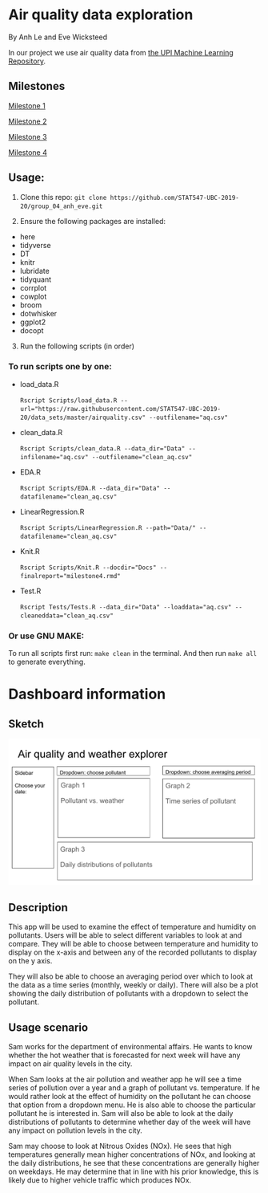 # Air quality data exploration
By Anh Le and Eve Wicksteed

In our project we use air quality data from [the UPI Machine Learning Repository](https://archive.ics.uci.edu/ml/datasets/Air+Quality).


## Milestones

[Milestone 1](https://stat547-ubc-2019-20.github.io/group_04_anh_eve/Docs/milestone1.html)

[Milestone 2](https://stat547-ubc-2019-20.github.io/group_04_anh_eve/Docs/milestone2.html)

[Milestone 3](https://stat547-ubc-2019-20.github.io/group_04_anh_eve/Docs/milestone3.html)

[Milestone 4](https://stat547-ubc-2019-20.github.io/group_04_anh_eve/Docs/milestone4.html)


## Usage:

1. Clone this repo:
  `git clone https://github.com/STAT547-UBC-2019-20/group_04_anh_eve.git`

2. Ensure the following packages are installed:
- here
- tidyverse
- DT
- knitr
- lubridate
- tidyquant
- corrplot
- cowplot
- broom
- dotwhisker
- ggplot2
- docopt


3. Run the following scripts (in order)

### To run scripts one by one:

- load_data.R

  `Rscript Scripts/load_data.R --url="https://raw.githubusercontent.com/STAT547-UBC-2019-20/data_sets/master/airquality.csv" --outfilename="aq.csv"`

- clean_data.R

  `Rscript Scripts/clean_data.R --data_dir="Data" --infilename="aq.csv" --outfilename="clean_aq.csv"`

- EDA.R

  `Rscript Scripts/EDA.R --data_dir="Data" --datafilename="clean_aq.csv"`

- LinearRegression.R

  `Rscript Scripts/LinearRegression.R --path="Data/" --datafilename="clean_aq.csv"`
  
- Knit.R

  `Rscript Scripts/Knit.R --docdir="Docs" --finalreport="milestone4.rmd"`
  
- Test.R

  `Rscript Tests/Tests.R --data_dir="Data" --loaddata="aq.csv" --cleaneddata="clean_aq.csv"`


### Or use GNU MAKE:

To run all scripts first run: `make clean` in the terminal. And then run `make all` to generate everything. 


# Dashboard information

## Sketch

![](/Images/dashboard_sketch_m4.png)

## Description

This app will be used to examine the effect of temperature and humidity on pollutants. Users will be able to select different variables to look at and compare. They will be able to choose between temperature and humidity to display on the x-axis and between any of the recorded pollutants to display on the y axis. 

They will also be able to choose an averaging period over which to look at the data as a time series (monthly, weekly or daily). There will also be a plot showing the daily distribution of pollutants with a dropdown to select the pollutant. 


## Usage scenario

Sam works for the department of environmental affairs. He wants to know whether the hot weather that is forecasted for next week will have any impact on air quality levels in the city. 

When Sam looks at the air pollution and weather app he will see a time series of pollution over a year and a graph of pollutant vs. temperature. If he would rather look at the effect of humidity on the pollutant he can choose that option from a dropdown menu. He is also able to choose the particular pollutant he is interested in. 
Sam will also be able to look at the daily distributions of pollutants to determine whether day of the week will have any impact on pollution levels in the city. 

Sam may choose to look at Nitrous Oxides (NOx). He sees that high temperatures generally mean higher concentrations of NOx, and looking at the daily distributions, he see that these concentrations are generally higher on weekdays. He may determine that in line with his prior knowledge, this is likely due to higher vehicle traffic which produces NOx. 



